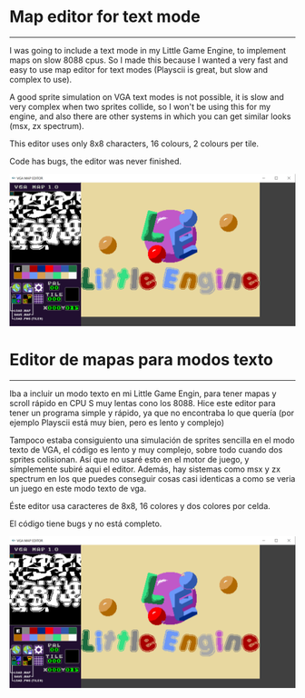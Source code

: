 # Map editor for text mode
----------------------------------------------------------------------------

I was going to include a text mode in my Little Game Engine, to implement maps on slow 8088 cpus. So I made this because I wanted a very fast and easy to use map editor for text modes (Playscii is great, but slow and complex to use). 

A good sprite simulation on VGA text modes is not possible, it is slow and very complex when two sprites collide, so I won't be using this for my engine, and also there are other systems in which you can get similar looks (msx, zx spectrum).

This editor uses only 8x8 characters, 16 colours, 2 colours per tile.

Code has bugs, the editor was never finished.

<img src="map.png">


# Editor de mapas para modos texto
----------------------------------------------------------------------------

Iba a incluir un modo texto en mi Little Game Engin, para tener mapas y scroll rápido en CPU S muy lentas cono los 8088. Hice este editor para tener un programa simple y rápido, ya que no encontraba lo que quería (por ejemplo Playscii está muy bien, pero es lento y complejo)

Tampoco estaba consiguiento una simulación de sprites sencilla en el modo texto de VGA, el código es lento y muy complejo, sobre todo cuando dos sprites colisionan. Así que no usaré esto en el motor de juego, y símplemente subiré aqui el editor. Además, hay sistemas como msx y zx spectrum en los que puedes conseguir cosas casi identicas a como se veria un juego en este modo texto de vga.

Éste editor usa caracteres de 8x8, 16 colores y dos colores por celda.

El código tiene bugs y no está completo.

<img src="map.png">
